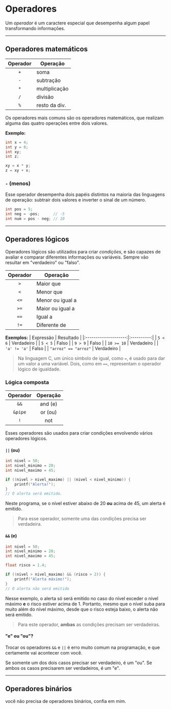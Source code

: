 # Operadores
Um *operador* é um caractere especial que desempenha algum papel transformando informações.

---

## Operadores matemáticos

| Operador | Operação      |
|:--------:| ------------- |
|   `+`    | soma          |
|   `-`    | subtração     |
|   `*`    | multiplicação |
|   `/`    | divisão       |
|   `%`    | resto da div. |

Os operadores mais comuns são os operadores matemáticos, que realizam alguma das quatro operações entre dois valores.

**Exemplo:**
```C
int x = 4;
int y = 8;
int xy;
int z;

xy = x * y;
z = xy + x;
```

### `-` (menos)
Esse operador desempenha dois papéis distintos na maioria das linguagens de operação: subtrair dois valores e inverter o sinal de um número.

```C
int pos = 5;
int neg = -pos;      // -5
int num = pos - neg; // 10
```

---

## Operadores lógicos

Operadores lógicos são utilizados para criar *condições*, e são capazes de avaliar e comparar diferentes informações ou variáveis. Sempre vão resultar em "verdadeiro" ou "falso".

| Operador | Operação         |
|:--------:| ---------------- |
|   `>`    | Maior que        |
|   `<`    | Menor que        |
|   `<=`   | Menor ou igual a |
|   `>=`   | Maior ou igual a |
|   `==`   | Igual a          |
|   `!=`   | Diferente de     |

**Exemplos:**
|      Expressão       | Resultado  |
|:--------------------:|:----------:|
|       `5 < 6`        | Verdadeiro |
|       `5 < 5`        |   Falso    |
|       `9 > 9`        |   Falso    |
|      `10 >= 10`      | Verdadeiro |
|     `'a' != 'a'`     |   Falso    |
| `"arroz" == "arroz"` | Verdadeiro |

> Na linguagem C, um único símbolo de igual, como `=`, é usado para dar um valor a uma variável. Dois, como em `==`, representam o operador lógico de igualdade.


### Lógica composta

| Operador | Operação |
|:--------:|:--------:|
|   `&&`   | and (e)  |
| `&pipe`  | or (ou)  |
|   `!`    |   not    |

Esses operadores são usados para criar condições envolvendo vários operadores lógicos.

#### `||` (ou)

```C
int nivel = 50;
int nivel_minimo = 20;
int nivel_maximo = 45;

if ((nivel > nivel_maximo) || (nivel < nivel_minimo)) {
	printf("Alerta!");
}
// O alerta será emitido.
```

Neste programa, se o nível estiver abaixo de 20 **ou** acima de 45, um alerta é emitido.

> Para esse operador, somente uma das condições precisa ser verdadeira.


#### `&&` (e)

```c
int nivel = 50;
int nivel_minimo = 20;
int nivel_maximo = 45;

float risco = 1.4;

if ((nivel > nivel_maximo) && (risco > 2)) {
	printf("Alerta máximo!");
}
// O alerta não será emitido
```

Nesse exemplo, o alerta só será emitido no caso do nível exceder o nível máximo **e** o risco estiver acima de 1. 
Portanto, mesmo que o nível suba para muito além do nível máximo, desde que o risco esteja baixo, o alerta não será emitido.

> Para este operador, **ambas** as condições precisam ser verdadeiras.


#### "e" ou "ou"?
Trocar os operadores `&&` e `||` é  erro muito comum na programação, e que certamente vai acontecer com você.

Se somente um dos dois casos precisar ser verdadeiro, é um "ou".
Se ambos os casos precisarem ser verdadeiros, é um "e".

---

## Operadores binários

você não precisa de operadores binários, confia em mim.